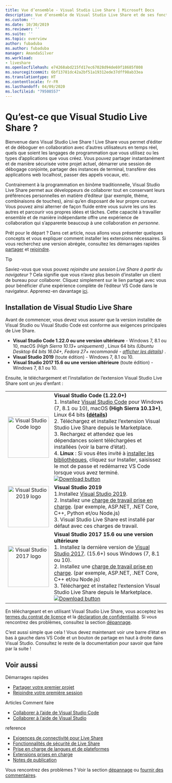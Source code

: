 ```yaml
---
title: Vue d’ensemble - Visual Studio Live Share | Microsoft Docs
description: Vue d’ensemble de Visual Studio Live Share et de ses fonctionnalités.
ms.custom: ''
ms.date: 10/30/2019
ms.reviewer: ''
ms.suite: ''
ms.topic: overview
author: fubaduba
ms.author: fubaduba
manager: AmandaSilver
ms.workload:
- liveshare
ms.openlocfilehash: e74268abd215fd17ec67028d94de69f18685f808
ms.sourcegitcommit: 6bf13781dc42a2bf51a19312ede37dff98ab33ea
ms.translationtype: HT
ms.contentlocale: fr-FR
ms.lasthandoff: 04/09/2020
ms.locfileid: "79508557"
---
```

<!--
Copyright &copy; Microsoft Corporation
All rights reserved.
Creative Commons Attribution 4.0 License (International): https://creativecommons.org/licenses/by/4.0/legalcode
-->

# <a name="what-is-visual-studio-live-share"></a>Qu’est-ce que Visual Studio Live Share ?

Bienvenue dans Visual Studio Live Share ! Live Share vous permet d’éditer et de déboguer en collaboration avec d’autres utilisateurs en temps réel, quels que soient les langages de programmation que vous utilisez ou les types d’applications que vous créez. Vous pouvez partager instantanément et de manière sécurisée votre projet actuel, démarrer une session de débogage conjointe, partager des instances de terminal, transférer des applications web localhost, passer des appels vocaux, etc.

 Contrairement à la programmation en binôme traditionnelle, Visual Studio Live Share permet aux développeurs de collaborer tout en conservant leurs préférences personnelles en matière d’éditeur (par exemple, thème, combinaisons de touches), ainsi qu’en disposant de leur propre curseur. Vous pouvez ainsi alterner de façon fluide entre vous suivre les uns les autres et parcourir vos propres idées et tâches. Cette capacité à travailler ensemble et de manière indépendante offre une expérience de collaboration qui s’apparente beaucoup à une collaboration _en personne_.

Prêt pour le départ ? Dans cet article, nous allons vous présenter quelques concepts et vous expliquer comment installer les extensions nécessaires. Si vous recherchez une version abrégée, consultez les démarrages rapides [partager](quickstart/share.md) et [rejoindre](quickstart/join.md).

> [!TIP]
> Saviez-vous que vous pouvez *rejoindre une session Live Share à partir du navigateur* ? Cela signifie que vous n’avez plus besoin d’installer un client de bureau pour collaborer. Cliquez simplement sur le lien partagé avec vous pour bénéficier d’une expérience complète de l’éditeur VS Code dans le navigateur. Apprenez-en davantage [ici](quickstart/browser-join.md).

## <a name="install-visual-studio-live-share"></a>Installation de Visual Studio Live Share

Avant de commencer, vous devez vous assurer que la version installée de Visual Studio ou Visual Studio Code est conforme aux exigences principales de Live Share.

- **Visual Studio Code 1.22.0 ou une version ultérieure** - Windows 7, 8.1 ou 10, macOS *(High Sierra 10.13+ uniquement)* , Linux 64 bits *(Ubuntu Desktop 64 bits 16.04+, Fedora 27+ recommandé - [afficher les détails](use/vscode.md#installation))* .
- **Visual Studio 2019** (toute édition) - Windows 7, 8.1 ou 10.
- **Visual Studio 2017 15.6 ou une version ultérieure** (toute édition) - Windows 7, 8.1 ou 10.

Ensuite, le téléchargement et l’installation de l’extension Visual Studio Live Share sont un jeu d’enfant :

<table style="width: 100%; border:none;">
<tr>
    <td width="128px" style="width: 128px; text-align: center; border:none;"><img src="media/vs-code.svg" width="128px" alt="Visual Studio Code logo"/></td>
    <td style="border:none;">
        <strong>Visual Studio Code (1.22.0+)</strong><br />
        1. Installez <a href="https://code.visualstudio.com/">Visual Studio Code</a> pour Windows (7, 8.1 ou 10), macOS <b>(High Sierra 10.13+)</b>, Linux 64 bits <b>(<a href="use/vscode.md#installation">détails</a>)</b><br />
        2. Téléchargez et installez l’extension Visual Studio Live Share depuis le Marketplace. <br />
        3. Rechargez et attendez que les dépendances soient téléchargées et installées (voir la barre d’état).<br />
        4. <strong>Linux</strong> : Si vous êtes invité à <a href="reference/linux.md#install-linux-prerequisites">installer les bibliothèques</a>, cliquez sur Installer, saisissez le mot de passe et redémarrez VS Code lorsque vous avez terminé.<br />
        <a href="https://aka.ms/vsls-dl/vscode"><img src="media/download.png" alt="Download button"></a>
    </td>
</tr>
<tr style="border:none;">
    <td width="128px" style="width: 128px; text-align: center; border:none;"><img src="media/vs-ide-2019.svg" width="128px" alt="Visual Studio 2019 logo" /></td>
    <td  style="border:none;">
        <strong>Visual Studio 2019 </strong><br />
        1.Installez <a href="https://visualstudio.microsoft.com/downloads/">Visual Studio 2019</a>.<br/>
        2. Installez une <a href="reference/platform-support.md">charge de travail prise en charge</a>. (par exemple, ASP.NET, .NET Core, C++, Python et/ou Node.js)<br />
        3. Visual Studio Live Share est installé par défaut avec ces charges de travail. <br />
    </td>
</tr>
<tr style="border:none;">
    <td width="128px" style="width: 128px; text-align: center; border:none;"><img src="media/vs-ide-2017.svg" width="128px" alt="Visual Studio 2017 logo" /></td>
    <td  style="border:none;">
        <strong>Visual Studio 2017 15.6 ou une version ultérieure</strong><br />
        1. Installez la dernière version de <a href="https://visualstudio.microsoft.com/vs/older-downloads/">Visual Studio 2017</a>. (15.6+) sous Windows (7, 8.1 ou 10).<br/>
        2. Installez une <a href="reference/platform-support.md">charge de travail prise en charge</a>. (par exemple, ASP.NET, .NET Core, C++ et/ou Node.js)<br />
        3. Téléchargez et installez l’extension Visual Studio Live Share depuis le Marketplace. <br />
        <a href="https://aka.ms/vsls-dl/vs"><img style="padding: 0; spacing: 0;" src="media/download.png" alt="Download button" ></a><br />
    </td>
</tr>
</table>

En téléchargeant et en utilisant Visual Studio Live Share, vous acceptez les [termes du contrat de licence](https://aka.ms/vsls-license) et la [déclaration de confidentialité](https://www.microsoft.com/en-us/privacystatement/EnterpriseDev/default.aspx). Si vous rencontrez des problèmes, consultez la section [dépannage](troubleshooting.md).

C’est aussi simple que cela ! Vous devez maintenant voir une barre d’état en bas à gauche dans VS Code et un bouton de partage en haut à droite dans Visual Studio. Consultez le reste de la documentation pour savoir que faire par la suite !


## <a name="see-also"></a>Voir aussi

Démarrages rapides

- [Partager votre premier projet](quickstart/share.md)
- [Rejoindre votre première session](quickstart/join.md)

Articles Comment faire

- [Collaborer à l’aide de Visual Studio Code](use/vscode.md)
- [Collaborer à l’aide de Visual Studio](use/vs.md)

reference

- [Exigences de connectivité pour Live Share](reference/connectivity.md)
- [Fonctionnalités de sécurité de Live Share](reference/security.md)
- [Prise en charge de langues et de plateformes](reference/platform-support.md)
- [Extensions prises en charge](reference/extensions.md)
- [Notes de publication](https://aka.ms/vsls-releases)

Vous rencontrez des problèmes ? Voir la section [dépannage](troubleshooting.md) ou [fournir des commentaires](support.md).

